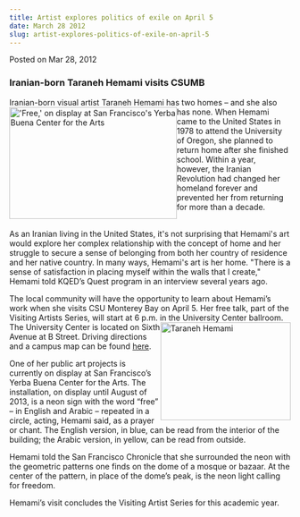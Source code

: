 ```yaml
---
title: Artist explores politics of exile on April 5
date: March 28 2012
slug: artist-explores-politics-of-exile-on-april-5
---
```


 



<span class="date">Posted on Mar 28, 2012    </span>
<h3>Iranian-born Taraneh Hemami visits CSUMB</h3>
<p>Iranian-born visual artist Taraneh Hemami has two homes &#x2013; and
she also has none. When Hemami&#xA0;<img alt="&apos;Free,&apos; on display at San Francisco&apos;s Yerba Buena Center for the Arts" src="https://news.csumb.edu/sites/default/files/65/attachments/news/images/free-neon300.jpg" style="float:left; width:300px; height:200px">came to the United
States in 1978 to attend the University of Oregon, she planned to
return home after she finished school. Within a year, however, the
Iranian Revolution had changed her homeland forever and prevented
her from returning for more than a decade.</img></p>
<p><br>
As an Iranian living in the United States, it&apos;s not surprising that
Hemami&apos;s art would explore her complex relationship with the
concept of home and her struggle to secure a sense of belonging
from both her country of residence and her native country. In many
ways, Hemami&apos;s art is her home. &quot;There is a sense of satisfaction
in placing myself within the walls that I create,&quot; Hemami told
KQED&#x2019;s Quest program in an interview several years ago.</br></p>
<p>The local community will have the opportunity to learn about
Hemami&#x2019;s work when she visits CSU Monterey Bay on April 5. Her free
talk, part of the Visiting Artists Series, will start at 6 p.m. in
the&#xA0;<img alt="Taraneh Hemami" src="https://news.csumb.edu/sites/default/files/65/attachments/news/images/hemami.taraneh.jpg" style="float:right; width:233px; height:175px">University Center
ballroom. The University Center is located on Sixth Avenue at B
Street. Driving directions and a campus map can be found <a href="https://csumb.edu/map" rel="nofollow">here</a>.</img></p>
<p>One of her public art projects is currently on display at San
Francisco&#x2019;s Yerba Buena Center for the Arts. The installation, on
display until August of 2013, is a neon sign with the word &#x201C;free&#x201D; &#x2013;
in English and Arabic &#x2013; repeated in a circle, acting, Hemami said,
as a prayer or chant. The English version, in blue, can be read
from the interior of the building; the Arabic version, in yellow,
can be read from outside.</p>
<p>Hemami told the San Francisco Chronicle that she surrounded the
neon with the geometric patterns one finds on the dome of a mosque
or bazaar. At the center of the pattern, in place of the dome&#x2019;s
peak, is the neon light calling for freedom.</p>
<p>Hemami&#x2019;s visit concludes the Visiting Artist Series for this
academic year.<br>
&#xA0;</br></p>





```
